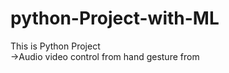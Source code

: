 # python-Project-with-ML
  This is Python Project 
  <br>
  ->Audio video control from hand gesture from 
